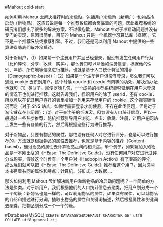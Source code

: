 #Mahout cold-start

如何利用 Mahout 去解决推荐时的冷启动，包括用户冷启动（新用户）和物品冷启动（新物品）。这应该说是每一个推荐系统都会面临着的问题，因此推荐系统的研究者们想出了很多的解决方案，不过很抱歉，Mahout 中对于冷启动问题并没有专门的实现，原因很简单，目前的 Mahout 只是一个机器学习算法库（框架），它不是一个推荐系统或推荐引擎。不过，我们还是可以利用 Mahout 中提供的一些算法帮助我们解决冷启动。 

对于新用户，（1）如果是一个注册用户并且已经登录，但没有发生任何用户行为（比如评论、分享、收藏、购买），那么我们可以拿他的注册信息，根据他的性别、年龄、所在地等信息进行推荐，也就是基于人口统计特征的推荐（Demographic-based）；（2）如果是一个注册用户但没有登录，那么我们可以通过 cookie 去识别用户，这个时候 cookie 和 userId 有同等的功效，解决的办法也就和（1）类似了。顺便罗嗦几句，一个成熟的推荐系统能够做到在用户未登录的情况下也能进行推荐，这就告诉我们，标识用户的除了 userId，还有 cookie，所以可以在记录用户喜好的表里增加一列用来存储用户的 cookie，这个视实际情况而定（对于 SNS 站点，如微博需要登录才能使用，不存在此类问题，但是对于淘宝就存在此问题）；（3）对于未注册的新访客，因为没有人口统计信息，所以一般通过一些热卖推荐、随机推荐引导用户浏览、点击、收藏、注册，让用户在网站上发生一些有价值的行为，然后再根据这些行为进行推荐。 

对于新物品，只要有物品的属性，那怕没有任何人对它进行评分，也是可以进行推荐的，方法就是根据物品的属性去推荐，也就是基于内容的推荐（Content-based），通过物品的属性去计算物品之间的相关度。举个例子，如果新加入的物品是一本刚出版的《HBase: The Definitive Guide》，没有任何用户对它进行过评分或购买，假设这个时候有一个用户对《Hadoop in Action》有了很高的评分，那么我们就可以把《HBase: The Definitive Guide》推荐给这个用户，因为这两本书用着共同的属性和特点：计算机、分布式、大数据 ... 

那么如何利用 Mahout 帮忙解决新用户和新物品的冷启动问题呢？一个简单的方法是聚类。对于新用户，我们根据他们的人口统计信息去聚类，把用户划分成一个一个的簇；新物品也是一样的，可以利用物品的属性，如果没有属性，可以对物品的介绍和描述进行分词，抽取出物品的属性和关键词描述，然后根据属性和关键词去聚类，把物品划分成一个一个的簇。

#Database(MySQL)
`
CREATE DATABASE `test` DEFAULT CHARACTER SET utf8 COLLATE utf8_general_ci;
`

